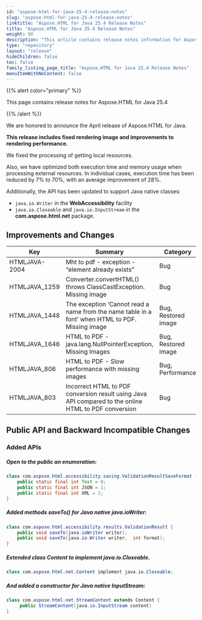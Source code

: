 ```yaml
---
id: "aspose-html-for-java-25-4-release-notes"
slug: "aspose-html-for-java-25-4-release-notes"
linktitle: "Aspose.HTML for Java 25.4 Release Notes"
title: "Aspose.HTML for Java 25.4 Release Notes"
weight: 90
description: "This article contains release notes information for Aspose.HTML for .Java 25.4."
type: "repository"
layout: "release"
hideChildren: false
toc: false
family_listing_page_title: "Aspose.HTML for Java 25.4 Release Notes"
menuItemWithNoContent: false
---
```


{{% alert color="primary" %}}

This page contains release notes for Aspose.HTML for Java 25.4

{{% /alert %}}

We are honored to announce the April release of Aspose.HTML for Java.

**This release includes fixed rendering image and improvements to rendering performance.**  

We fixed the processing of getting local resources.

Also, we have optimized both execution time and memory usage when processing external resources. 
In individual cases, execution time has been reduced by 7% to 70%, with an average improvement of 28%.

Additionally, the API has been updated to support Java native classes:
- `java.io.Writer` in the **WebAccessibility** facility
- `java.io.Closeable` and `java.io.InputStream` in the **com.aspose.html.net** package.

## **Improvements and Changes**

| **Key**       | **Summary**                                                                                          | **Category**                        |
|---------------|------------------------------------------------------------------------------------------------------|-------------------------------------|
| HTMLJAVA-2004 | Mht to pdf - exception - “element already exists”                                                    | Bug                                 | 
| HTMLJAVA_1259 | Converter.convertHTML() throws ClassCastException. Missing image                                     | Bug                                 | 
| HTMLJAVA_1448 | The exception ‘Cannot read a name from the name table in a font’ when HTML to PDF. Missing image     | Bug, Restored image                 | 
| HTMLJAVA_1646 | HTML to PDF - java.lang.NullPointerException, Missing Images                                         | Bug, Restored image                 | 
| HTMLJAVA_806  | HTML to PDF - Slow performance with missing images                                                   | Bug, Performance                    | 
| HTMLJAVA_803  | Incorrect HTML to PDF conversion result using Java API compared to the online HTML to PDF conversion | Bug                                 | 


## **Public API and Backward Incompatible Changes**

### **Added APIs**

##### Open to the public an enumeration: 
```java
class com.aspose.html.accessibility.saving.ValidationResultSaveFormat {
    public static final int Text = 0;
    public static final int JSON = 1;
    public static final int XML = 2;
}
```

##### Added methods saveTo() for Java native java.ioWriter:
```java
class com.aspose.html.accessibility.results.ValidationResult {
    public void saveTo(java.ioWriter writer);
    public void saveTo(java.io.Writer writer,  int format);
}
```

##### Extended class Content to implement java.io.Closeable.
```java
class com.aspose.html.net.Content implement java.io.Closeable;
```

##### And added a constructor for Java  native InputStream:
```java
class com.aspose.html.net.StreamContent extends Content {
     public StreamContent(java.io.InputStream content)
}
```
